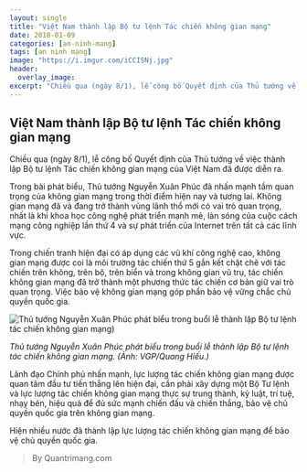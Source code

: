 ```yaml
---
layout: single
title: "Việt Nam thành lập Bộ tư lệnh Tác chiến không gian mạng"
date: 2018-01-09
categories: [an-ninh-mang]
tags: [an ninh mạng]
image: "https://i.imgur.com/iCCISNj.jpg"
header:
  overlay_image:
excerpt: "Chiều qua (ngày 8/1), lễ công bố Quyết định của Thủ tướng về việc thành lập Bộ tư lệnh Tác chiến không gian mạng của Việt Nam đã được diễn ra."
---
```

## Việt Nam thành lập Bộ tư lệnh Tác chiến không gian mạng

Chiều qua (ngày 8/1), lễ công bố Quyết định của Thủ tướng về việc thành lập Bộ tư lệnh Tác chiến không gian mạng của Việt Nam đã được diễn ra.

Trong bài phát biểu, Thủ tướng Nguyễn Xuân Phúc đã nhấn mạnh tầm quan trọng của không gian mạng trong thời điểm hiện nay và tương lai. Không gian mạng đã và đang trở thành vùng lãnh thổ mới có vai trò quan trọng, nhất là khi khoa học công nghệ phát triển mạnh mẽ, làn sóng của cuộc cách mạng công nghiệp lần thứ 4 và sự phát triển của Internet trên tất cả các lĩnh vực.

Trong chiến tranh hiện đại có áp dụng các vũ khí công nghệ cao, không gian mạng được coi là môi trường tác chiến thứ 5 gắn kết chặt chẽ với tác chiến trên không, trên bộ, trên biển và trong không gian vũ trụ, tác chiến không gian mạng đã trở thành một phương thức tác chiến cơ bản giữ vai trò quan trọng. Việc bảo vệ không gian mạng góp phần bảo vệ vững chắc chủ quyền quốc gia.

![Thủ tướng Nguyễn Xuân Phúc phát biểu trong buổi lễ thành lập Bộ tư lệnh tác chiến không gian mạng)](https://i.imgur.com/Kul2hwq.jpg)

_Thủ tướng Nguyễn Xuân Phúc phát biểu trong buổi lễ thành lập Bộ tư lệnh tác chiến không gian mạng. (Ảnh: VGP/Quang Hiếu.)_

Lãnh đạo Chính phủ nhấn mạnh, lực lượng tác chiến không gian mạng được quan tâm đầu tư tiến thẳng lên hiện đại, cần phải xây dựng một Bộ Tư lệnh và lực lượng tác chiến không gian mạng thực sự trung thành, kỷ luật, trí tuệ, nhạy bén, hiệu quả để đủ sức mạnh chiến đấu và chiến thắng, bảo vệ chủ quyền quốc gia trên không gian mạng.

Hiện nhiều nước đã thành lập lực lượng tác chiến không gian mạng để bảo vệ chủ quyền quốc gia.

>By Quantrimang.com